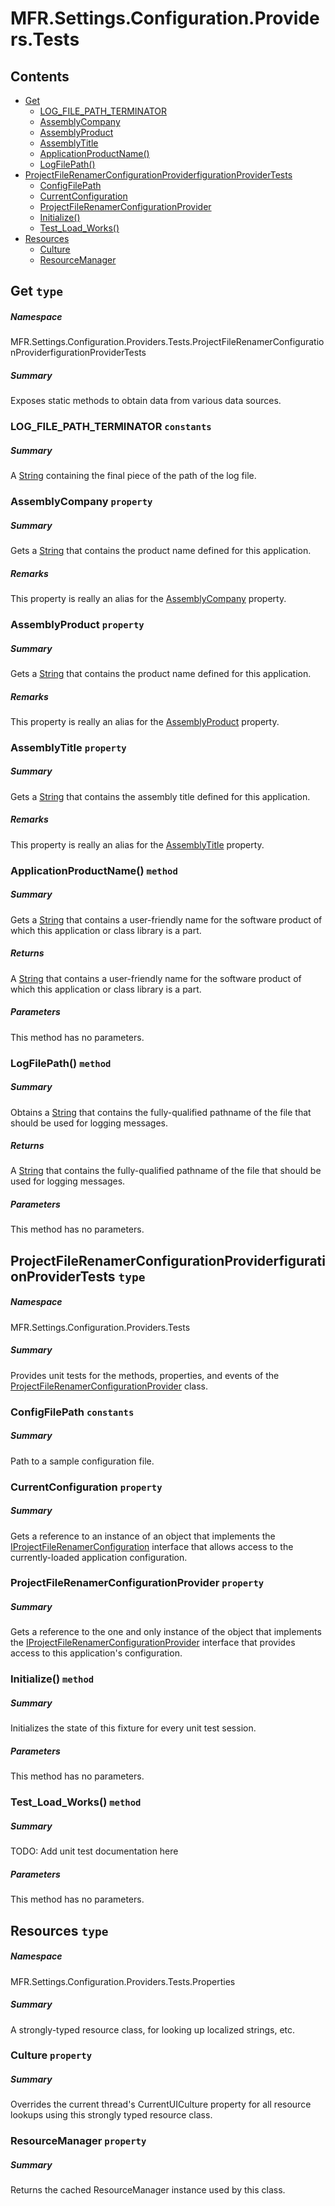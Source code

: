 <a name='assembly'></a>
# MFR.Settings.Configuration.Providers.Tests

## Contents

- [Get](#T-MFR-Settings-Configuration-Providers-Tests-ProjectFileRenamerConfigurationProviderfigurationProviderTests-Get 'MFR.Settings.Configuration.Providers.Tests.ProjectFileRenamerConfigurationProviderfigurationProviderTests.Get')
  - [LOG_FILE_PATH_TERMINATOR](#F-MFR-Settings-Configuration-Providers-Tests-ProjectFileRenamerConfigurationProviderfigurationProviderTests-Get-LOG_FILE_PATH_TERMINATOR 'MFR.Settings.Configuration.Providers.Tests.ProjectFileRenamerConfigurationProviderfigurationProviderTests.Get.LOG_FILE_PATH_TERMINATOR')
  - [AssemblyCompany](#P-MFR-Settings-Configuration-Providers-Tests-ProjectFileRenamerConfigurationProviderfigurationProviderTests-Get-AssemblyCompany 'MFR.Settings.Configuration.Providers.Tests.ProjectFileRenamerConfigurationProviderfigurationProviderTests.Get.AssemblyCompany')
  - [AssemblyProduct](#P-MFR-Settings-Configuration-Providers-Tests-ProjectFileRenamerConfigurationProviderfigurationProviderTests-Get-AssemblyProduct 'MFR.Settings.Configuration.Providers.Tests.ProjectFileRenamerConfigurationProviderfigurationProviderTests.Get.AssemblyProduct')
  - [AssemblyTitle](#P-MFR-Settings-Configuration-Providers-Tests-ProjectFileRenamerConfigurationProviderfigurationProviderTests-Get-AssemblyTitle 'MFR.Settings.Configuration.Providers.Tests.ProjectFileRenamerConfigurationProviderfigurationProviderTests.Get.AssemblyTitle')
  - [ApplicationProductName()](#M-MFR-Settings-Configuration-Providers-Tests-ProjectFileRenamerConfigurationProviderfigurationProviderTests-Get-ApplicationProductName 'MFR.Settings.Configuration.Providers.Tests.ProjectFileRenamerConfigurationProviderfigurationProviderTests.Get.ApplicationProductName')
  - [LogFilePath()](#M-MFR-Settings-Configuration-Providers-Tests-ProjectFileRenamerConfigurationProviderfigurationProviderTests-Get-LogFilePath 'MFR.Settings.Configuration.Providers.Tests.ProjectFileRenamerConfigurationProviderfigurationProviderTests.Get.LogFilePath')
- [ProjectFileRenamerConfigurationProviderfigurationProviderTests](#T-MFR-Settings-Configuration-Providers-Tests-ProjectFileRenamerConfigurationProviderfigurationProviderTests 'MFR.Settings.Configuration.Providers.Tests.ProjectFileRenamerConfigurationProviderfigurationProviderTests')
  - [ConfigFilePath](#F-MFR-Settings-Configuration-Providers-Tests-ProjectFileRenamerConfigurationProviderfigurationProviderTests-ConfigFilePath 'MFR.Settings.Configuration.Providers.Tests.ProjectFileRenamerConfigurationProviderfigurationProviderTests.ConfigFilePath')
  - [CurrentConfiguration](#P-MFR-Settings-Configuration-Providers-Tests-ProjectFileRenamerConfigurationProviderfigurationProviderTests-CurrentConfiguration 'MFR.Settings.Configuration.Providers.Tests.ProjectFileRenamerConfigurationProviderfigurationProviderTests.CurrentConfiguration')
  - [ProjectFileRenamerConfigurationProvider](#P-MFR-Settings-Configuration-Providers-Tests-ProjectFileRenamerConfigurationProviderfigurationProviderTests-ProjectFileRenamerConfigurationProvider 'MFR.Settings.Configuration.Providers.Tests.ProjectFileRenamerConfigurationProviderfigurationProviderTests.ProjectFileRenamerConfigurationProvider')
  - [Initialize()](#M-MFR-Settings-Configuration-Providers-Tests-ProjectFileRenamerConfigurationProviderfigurationProviderTests-Initialize 'MFR.Settings.Configuration.Providers.Tests.ProjectFileRenamerConfigurationProviderfigurationProviderTests.Initialize')
  - [Test_Load_Works()](#M-MFR-Settings-Configuration-Providers-Tests-ProjectFileRenamerConfigurationProviderfigurationProviderTests-Test_Load_Works 'MFR.Settings.Configuration.Providers.Tests.ProjectFileRenamerConfigurationProviderfigurationProviderTests.Test_Load_Works')
- [Resources](#T-MFR-Settings-Configuration-Providers-Tests-Properties-Resources 'MFR.Settings.Configuration.Providers.Tests.Properties.Resources')
  - [Culture](#P-MFR-Settings-Configuration-Providers-Tests-Properties-Resources-Culture 'MFR.Settings.Configuration.Providers.Tests.Properties.Resources.Culture')
  - [ResourceManager](#P-MFR-Settings-Configuration-Providers-Tests-Properties-Resources-ResourceManager 'MFR.Settings.Configuration.Providers.Tests.Properties.Resources.ResourceManager')

<a name='T-MFR-Settings-Configuration-Providers-Tests-ProjectFileRenamerConfigurationProviderfigurationProviderTests-Get'></a>
## Get `type`

##### Namespace

MFR.Settings.Configuration.Providers.Tests.ProjectFileRenamerConfigurationProviderfigurationProviderTests

##### Summary

Exposes static methods to obtain data from various data sources.

<a name='F-MFR-Settings-Configuration-Providers-Tests-ProjectFileRenamerConfigurationProviderfigurationProviderTests-Get-LOG_FILE_PATH_TERMINATOR'></a>
### LOG_FILE_PATH_TERMINATOR `constants`

##### Summary

A [String](http://msdn.microsoft.com/query/dev14.query?appId=Dev14IDEF1&l=EN-US&k=k:System.String 'System.String') containing the final piece of the path of the
log file.

<a name='P-MFR-Settings-Configuration-Providers-Tests-ProjectFileRenamerConfigurationProviderfigurationProviderTests-Get-AssemblyCompany'></a>
### AssemblyCompany `property`

##### Summary

Gets a [String](http://msdn.microsoft.com/query/dev14.query?appId=Dev14IDEF1&l=EN-US&k=k:System.String 'System.String') that contains the product name defined
for this application.

##### Remarks

This property is really an alias for the
[AssemblyCompany](#P-AssemblyMetadata-AssemblyCompany 'AssemblyMetadata.AssemblyCompany') property.

<a name='P-MFR-Settings-Configuration-Providers-Tests-ProjectFileRenamerConfigurationProviderfigurationProviderTests-Get-AssemblyProduct'></a>
### AssemblyProduct `property`

##### Summary

Gets a [String](http://msdn.microsoft.com/query/dev14.query?appId=Dev14IDEF1&l=EN-US&k=k:System.String 'System.String') that contains the product name defined
for this application.

##### Remarks

This property is really an alias for the
[AssemblyProduct](#P-AssemblyMetadata-AssemblyProduct 'AssemblyMetadata.AssemblyProduct') property.

<a name='P-MFR-Settings-Configuration-Providers-Tests-ProjectFileRenamerConfigurationProviderfigurationProviderTests-Get-AssemblyTitle'></a>
### AssemblyTitle `property`

##### Summary

Gets a [String](http://msdn.microsoft.com/query/dev14.query?appId=Dev14IDEF1&l=EN-US&k=k:System.String 'System.String') that contains the assembly title defined
for this application.

##### Remarks

This property is really an alias for the
[AssemblyTitle](#P-AssemblyMetadata-AssemblyTitle 'AssemblyMetadata.AssemblyTitle') property.

<a name='M-MFR-Settings-Configuration-Providers-Tests-ProjectFileRenamerConfigurationProviderfigurationProviderTests-Get-ApplicationProductName'></a>
### ApplicationProductName() `method`

##### Summary

Gets a [String](http://msdn.microsoft.com/query/dev14.query?appId=Dev14IDEF1&l=EN-US&k=k:System.String 'System.String') that contains a user-friendly name for
the software product of which this application or class library is a part.

##### Returns

A [String](http://msdn.microsoft.com/query/dev14.query?appId=Dev14IDEF1&l=EN-US&k=k:System.String 'System.String') that contains a user-friendly name
for the software product of which this application or class library is a part.

##### Parameters

This method has no parameters.

<a name='M-MFR-Settings-Configuration-Providers-Tests-ProjectFileRenamerConfigurationProviderfigurationProviderTests-Get-LogFilePath'></a>
### LogFilePath() `method`

##### Summary

Obtains a [String](http://msdn.microsoft.com/query/dev14.query?appId=Dev14IDEF1&l=EN-US&k=k:System.String 'System.String') that contains the fully-qualified
pathname of the file that should be used for logging messages.

##### Returns

A [String](http://msdn.microsoft.com/query/dev14.query?appId=Dev14IDEF1&l=EN-US&k=k:System.String 'System.String') that contains the fully-qualified
pathname of the file that should be used for logging messages.

##### Parameters

This method has no parameters.

<a name='T-MFR-Settings-Configuration-Providers-Tests-ProjectFileRenamerConfigurationProviderfigurationProviderTests'></a>
## ProjectFileRenamerConfigurationProviderfigurationProviderTests `type`

##### Namespace

MFR.Settings.Configuration.Providers.Tests

##### Summary

Provides unit tests for the methods, properties, and events of the
[ProjectFileRenamerConfigurationProvider](#T-MFR-Settings-Configuration-Providers-ProjectFileRenamerConfigurationProvider 'MFR.Settings.Configuration.Providers.ProjectFileRenamerConfigurationProvider')
class.

<a name='F-MFR-Settings-Configuration-Providers-Tests-ProjectFileRenamerConfigurationProviderfigurationProviderTests-ConfigFilePath'></a>
### ConfigFilePath `constants`

##### Summary

Path to a sample configuration file.

<a name='P-MFR-Settings-Configuration-Providers-Tests-ProjectFileRenamerConfigurationProviderfigurationProviderTests-CurrentConfiguration'></a>
### CurrentConfiguration `property`

##### Summary

Gets a reference to an instance of an object that implements the
[IProjectFileRenamerConfiguration](#T-MFR-Settings-Configuration-Interfaces-IProjectFileRenamerConfiguration 'MFR.Settings.Configuration.Interfaces.IProjectFileRenamerConfiguration')
interface that allows access to the currently-loaded application configuration.

<a name='P-MFR-Settings-Configuration-Providers-Tests-ProjectFileRenamerConfigurationProviderfigurationProviderTests-ProjectFileRenamerConfigurationProvider'></a>
### ProjectFileRenamerConfigurationProvider `property`

##### Summary

Gets a reference to the one and only instance of the object that implements the
[IProjectFileRenamerConfigurationProvider](#T-MFR-Settings-Configuration-Providers-Interfaces-IProjectFileRenamerConfigurationProvider 'MFR.Settings.Configuration.Providers.Interfaces.IProjectFileRenamerConfigurationProvider')
interface that provides access to this application's configuration.

<a name='M-MFR-Settings-Configuration-Providers-Tests-ProjectFileRenamerConfigurationProviderfigurationProviderTests-Initialize'></a>
### Initialize() `method`

##### Summary

Initializes the state of this fixture for every unit test session.

##### Parameters

This method has no parameters.

<a name='M-MFR-Settings-Configuration-Providers-Tests-ProjectFileRenamerConfigurationProviderfigurationProviderTests-Test_Load_Works'></a>
### Test_Load_Works() `method`

##### Summary

TODO: Add unit test documentation here

##### Parameters

This method has no parameters.

<a name='T-MFR-Settings-Configuration-Providers-Tests-Properties-Resources'></a>
## Resources `type`

##### Namespace

MFR.Settings.Configuration.Providers.Tests.Properties

##### Summary

A strongly-typed resource class, for looking up localized strings, etc.

<a name='P-MFR-Settings-Configuration-Providers-Tests-Properties-Resources-Culture'></a>
### Culture `property`

##### Summary

Overrides the current thread's CurrentUICulture property for all
  resource lookups using this strongly typed resource class.

<a name='P-MFR-Settings-Configuration-Providers-Tests-Properties-Resources-ResourceManager'></a>
### ResourceManager `property`

##### Summary

Returns the cached ResourceManager instance used by this class.
